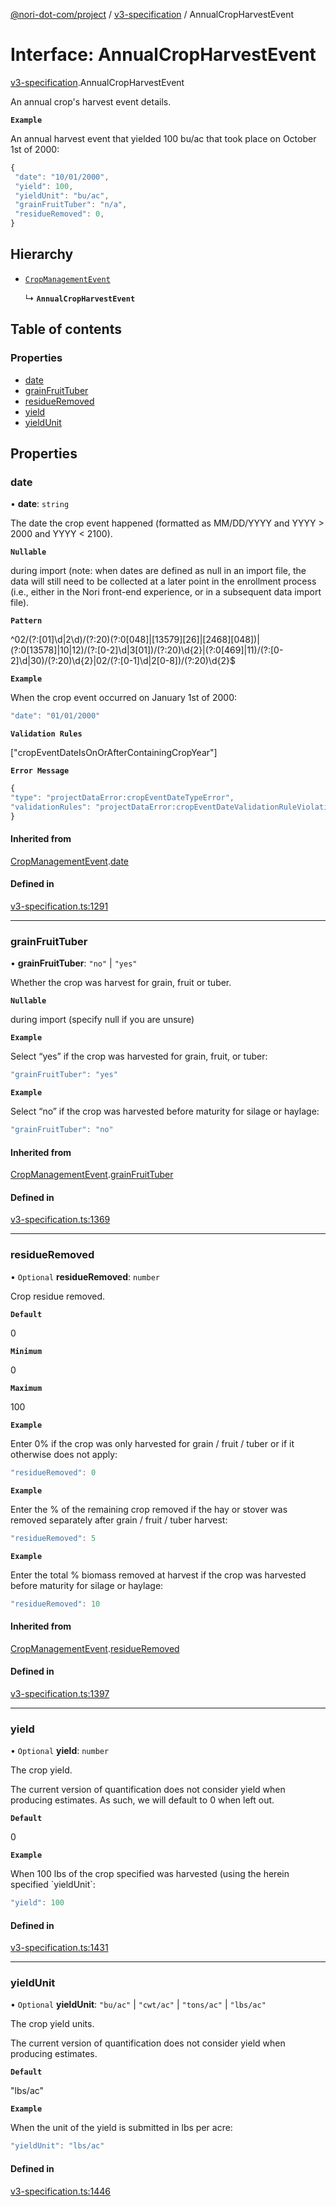 [@nori-dot-com/project](../README.md) / [v3-specification](../modules/v3_specification.md) / AnnualCropHarvestEvent

# Interface: AnnualCropHarvestEvent

[v3-specification](../modules/v3_specification.md).AnnualCropHarvestEvent

An annual crop's harvest event details.

**`Example`**

<caption>An annual harvest event that yielded 100 bu/ac that took place on October 1st of 2000:</caption>

```js
{
 "date": "10/01/2000",
 "yield": 100,
 "yieldUnit": "bu/ac",
 "grainFruitTuber": "n/a",
 "residueRemoved": 0,
}
```

## Hierarchy

- [`CropManagementEvent`](v3_specification.CropManagementEvent.md)

  ↳ **`AnnualCropHarvestEvent`**

## Table of contents

### Properties

- [date](v3_specification.AnnualCropHarvestEvent.md#date)
- [grainFruitTuber](v3_specification.AnnualCropHarvestEvent.md#grainfruittuber)
- [residueRemoved](v3_specification.AnnualCropHarvestEvent.md#residueremoved)
- [yield](v3_specification.AnnualCropHarvestEvent.md#yield)
- [yieldUnit](v3_specification.AnnualCropHarvestEvent.md#yieldunit)

## Properties

### date

• **date**: `string`

The date the crop event happened (formatted as MM/DD/YYYY and YYYY > 2000 and YYYY < 2100).

**`Nullable`**

during import (note: when dates are defined as null in an import file, the data will still need to be collected at a later point in the enrollment process (i.e., either in the Nori front-end experience, or in a subsequent data import file).

**`Pattern`**

^02/(?:[01]\d|2\d)/(?:20)(?:0[048]|[13579][26]|[2468][048])|(?:0[13578]|10|12)/(?:[0-2]\d|3[01])/(?:20)\d{2}|(?:0[469]|11)/(?:[0-2]\d|30)/(?:20)\d{2}|02/(?:[0-1]\d|2[0-8])/(?:20)\d{2}$

**`Example`**

<caption>When the crop event occurred on January 1st of 2000:</caption>

```js
"date": "01/01/2000"
```

**`Validation Rules`**

["cropEventDateIsOnOrAfterContainingCropYear"]

**`Error Message`**

```js
{
"type": "projectDataError:cropEventDateTypeError",
"validationRules": "projectDataError:cropEventDateValidationRuleViolation"
}
```

#### Inherited from

[CropManagementEvent](v3_specification.CropManagementEvent.md).[date](v3_specification.CropManagementEvent.md#date)

#### Defined in

[v3-specification.ts:1291](https://github.com/nori-dot-eco/nori-dot-com/blob/1017fe3/packages/project/src/v3-specification.ts#L1291)

___

### grainFruitTuber

• **grainFruitTuber**: ``"no"`` \| ``"yes"``

Whether the crop was harvest for grain, fruit or tuber.

**`Nullable`**

during import (specify null if you are unsure)

**`Example`**

<caption>Select “yes” if the crop was harvested for grain, fruit, or tuber:</caption>

```js
"grainFruitTuber": "yes"
```

**`Example`**

<caption>Select “no” if the crop was harvested before maturity for silage or haylage:</caption>

```js
"grainFruitTuber": "no"
```

#### Inherited from

[CropManagementEvent](v3_specification.CropManagementEvent.md).[grainFruitTuber](v3_specification.CropManagementEvent.md#grainfruittuber)

#### Defined in

[v3-specification.ts:1369](https://github.com/nori-dot-eco/nori-dot-com/blob/1017fe3/packages/project/src/v3-specification.ts#L1369)

___

### residueRemoved

• `Optional` **residueRemoved**: `number`

Crop residue removed.

**`Default`**

0

**`Minimum`**

0

**`Maximum`**

100

**`Example`**

<caption>Enter 0% if the crop was only harvested for grain / fruit / tuber or if it otherwise does not apply:</caption>

```js
"residueRemoved": 0
```

**`Example`**

<caption>Enter the % of the remaining crop removed if the hay or stover was removed separately after grain / fruit / tuber harvest:</caption>

```js
"residueRemoved": 5
```

**`Example`**

<caption>Enter the total % biomass removed at harvest if the crop was harvested before maturity for silage or haylage:</caption>

```js
"residueRemoved": 10
```

#### Inherited from

[CropManagementEvent](v3_specification.CropManagementEvent.md).[residueRemoved](v3_specification.CropManagementEvent.md#residueremoved)

#### Defined in

[v3-specification.ts:1397](https://github.com/nori-dot-eco/nori-dot-com/blob/1017fe3/packages/project/src/v3-specification.ts#L1397)

___

### yield

• `Optional` **yield**: `number`

The crop yield.

The current version of quantification does not consider yield when producing estimates. As such, we will default to 0 when left out.

**`Default`**

0

**`Example`**

<caption>When 100 lbs of the crop specified was harvested (using the herein specified `yieldUnit`:</caption>

```js
"yield": 100
```

#### Defined in

[v3-specification.ts:1431](https://github.com/nori-dot-eco/nori-dot-com/blob/1017fe3/packages/project/src/v3-specification.ts#L1431)

___

### yieldUnit

• `Optional` **yieldUnit**: ``"bu/ac"`` \| ``"cwt/ac"`` \| ``"tons/ac"`` \| ``"lbs/ac"``

The crop yield units.

The current version of quantification does not consider yield when producing estimates.

**`Default`**

"lbs/ac"

**`Example`**

<caption>When the unit of the yield is submitted in lbs per acre:</caption>

```js
"yieldUnit": "lbs/ac"
```

#### Defined in

[v3-specification.ts:1446](https://github.com/nori-dot-eco/nori-dot-com/blob/1017fe3/packages/project/src/v3-specification.ts#L1446)

